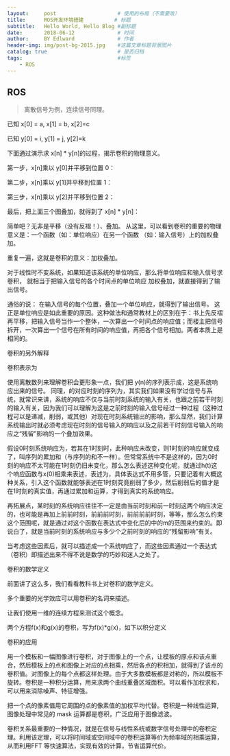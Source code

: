 ```yaml
---
layout:     post                    # 使用的布局（不需要改）
title:      ROS开发环境搭建          # 标题 
subtitle:   Hello World, Hello Blog #副标题
date:       2018-06-12              # 时间
author:     BY Edlward              # 作者
header-img: img/post-bg-2015.jpg    #这篇文章标题背景图片
catalog: true                       # 是否归档
tags:                               #标签
    - ROS
---
```


## ROS
>离散信号为例，连续信号同理。 

已知 x[0] = a, x[1] = b, x[2]=c  



已知 y[0] = i, y[1] = j, y[2]=k  

 

下面通过演示求 x[n] * y[n]的过程，揭示卷积的物理意义。 

第一步，x[n]乘以 y[0]并平移到位置 0：



 第二步，x[n]乘以 y[1]并平移到位置 1：



 第三步，x[n]乘以 y[2]并平移到位置 2：



 最后，把上面三个图叠加，就得到了 x[n] * y[n]：  



 

简单吧？无非是平移（没有反褶！）、叠加。 
从这里，可以看到卷积的重要的物理意义是：一个函数（如：单位响应）在另一个函数
（如：输入信号）上的加权叠加。

重复一遍，这就是卷积的意义：加权叠加。 

对于线性时不变系统，如果知道该系统的单位响应，那么将单位响应和输入信号求卷积，
就相当于把输入信号的各个时间点的单位响应 加权叠加，就直接得到了输出信号。

通俗的说： 
在输入信号的每个位置，叠加一个单位响应，就得到了输出信号。 
这正是单位响应是如此重要的原因。这种做法和通常教材上的区别在于：书上先反褶再平移，把输入信号当作一个整体，一次算出一个时间点的响应值；而楼主把信号拆开，一次算出一个信号在所有时间的响应值，再把各个信号相加。两者本质上是相同的。

卷积的另外解释 

卷积表示为 

 使用离散数列来理解卷积会更形象一点，我们把 y(n)的序列表示成，这是系统响应出来的信号。 同理，的对应时刻的序列为，其实我们如果没有学过信号与系统，就常识来讲，系统的响应不仅与当前时刻系统的输入有关，也跟之前若干时刻的输入有关，因为我们可以理解为这是之前时刻的输入信号经过一种过程（这种过程可以是递减，削弱，或其他）对现在时刻系统输出的影响，那么显然，我们计算系统输出时就必须考虑现在时刻的信号输入的响应以及之前若干时刻信号输入的响应之“残留”影响的一个叠加效果。

假设0时刻系统响应为，若其在1时刻时，此种响应未改变，则1时刻的响应就变成了，叫序列的累加和（与序列的和不一样）。但常常系统中不是这样的，因为0时刻的响应不太可能在1时刻仍旧未变化，那么怎么表述这种变化呢，就通过h(t)这个响应函数与x(0)相乘来表述，表述为，具体表达式不用多管，只要记着有大概这种关系，引入这个函数就能够表述在1时刻究竟削弱了多少，然后削弱后的值才是在1时刻的真实值，再通过累加和运算，才得到真实的系统响应。 

再拓展点，某时刻的系统响应往往不一定是由当前时刻和前一时刻这两个响应决定的，也可能是再加上前前时刻，前前前时刻，前前前前时刻，等等，那么怎么约束这个范围呢，就是通过对这个函数在表达式中变化后的中的m的范围来约束的。即说白了，就是当前时刻的系统响应与多少个之前时刻的响应的“残留影响”有关。 

当考虑这些因素后，就可以描述成一个系统响应了，而这些因素通过一个表达式（卷积）即描述出来不得不说是数学的巧妙和迷人之处了。

卷积的数学定义

前面讲了这么多，我们看看教科书上对卷积的数学定义。 



多个重要的光学效应可以用卷积的名词来描述。

让我们使用一维的连续方程来测试这个概念。

两个方程f(x)和g(x)的卷积，写为f(x)*g(x)，如下以积分定义



卷积的应用

用一个模板和一幅图像进行卷积，对于图像上的一个点，让模板的原点和该点重合，然后模板上的点和图像上对应的点相乘，然后各点的积相加，就得到了该点的卷积值。对图像上的每个点都这样处理。由于大多数模板都是对称的，所以模板不旋转。卷积是一种积分运算，用来求两个曲线重叠区域面积。可以看作加权求和，可以用来消除噪声、特征增强。

把一个点的像素值用它周围的点的像素值的加权平均代替。卷积是一种线性运算,图像处理中常见的 mask 运算都是卷积，广泛应用于图像滤波。

卷积关系最重要的一种情况，就是在信号与线性系统或数字信号处理中的卷积定理。利用该定理，可以将时间域或空间域中的卷积运算等价为频率域的相乘运算，从而利用FFT 等快速算法，实现有效的计算，节省运算代价。
